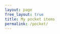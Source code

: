 ```yaml
---
layout: page
free_layout: true
title: My pocket items
permalink: /pocket/
---
```


<div id="pocket-items">
</div>

<script type="text/javascript">
console.log('works')
window.fetch('/synced.json')
.then((response) => response.json())
.then(pocketItems => {
  console.log('pocketItems', pocketItems)
  const pocketItemsContainer = document.getElementById('pocket-items')
  pocketItemsContainer.innerHTML = `
    <ul>
      ${pocketItems.items.map(item => `
      <li>
        <b><a href="${item.url}">${item.title}</a></b> &nbsp; ${item.date}<br/>
      </li>
      `).join('')}
    </ul>
  `
})
</script>